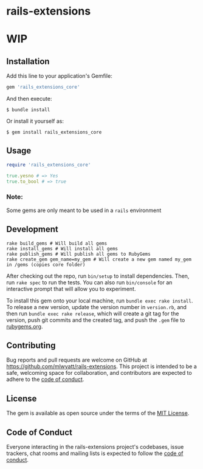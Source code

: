 # rails-extensions
# **WIP**

## Installation

Add this line to your application's Gemfile:

```ruby
gem 'rails_extensions_core'
```

And then execute:

    $ bundle install

Or install it yourself as:

    $ gem install rails_extensions_core


## Usage

```ruby
require 'rails_extensions_core'

true.yesno # => Yes
true.to_bool # => true
```

### Note:

Some gems are only meant to be used in a `rails` environment

## Development

```shell
rake build_gems # Will build all gems
rake install_gems # Will install all gems
rake publish_gems # Will publish all gems to RubyGems
rake create_gem gem_name=my_gem # Will create a new gem named my_gem in /gems (copies core folder)
```

After checking out the repo, run `bin/setup` to install dependencies. Then, run `rake spec` to run the tests. You can also run `bin/console` for an interactive prompt that will allow you to experiment.

To install this gem onto your local machine, run `bundle exec rake install`. To release a new version, update the version number in `version.rb`, and then run `bundle exec rake release`, which will create a git tag for the version, push git commits and the created tag, and push the `.gem` file to [rubygems.org](https://rubygems.org).

## Contributing

Bug reports and pull requests are welcome on GitHub at https://github.com/mlwyatt/rails-extensions. This project is intended to be a safe, welcoming space for collaboration, and contributors are expected to adhere to the [code of conduct](https://github.com/mlwyatt/rails-extension/blob/master/CODE_OF_CONDUCT.md).

## License

The gem is available as open source under the terms of the [MIT License](https://opensource.org/licenses/MIT).

## Code of Conduct

Everyone interacting in the rails-extensions project's codebases, issue trackers, chat rooms and mailing lists is expected to follow the [code of conduct](https://github.com/mlwyatt/rails-extensions/blob/master/CODE_OF_CONDUCT.md).
